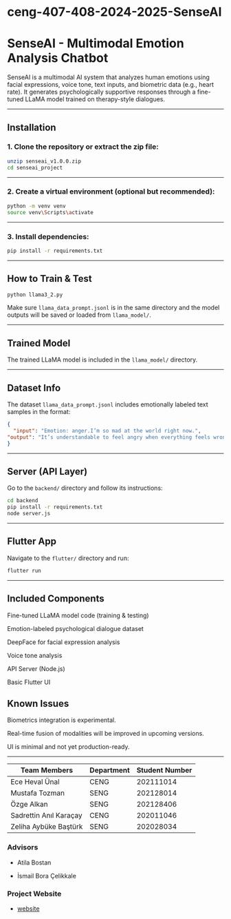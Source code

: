 # ceng-407-408-2024-2025-SenseAI


# SenseAI - Multimodal Emotion Analysis Chatbot

SenseAI is a multimodal AI system that analyzes human emotions using facial expressions, voice tone, text inputs, and biometric data (e.g., heart rate). It generates psychologically supportive responses through a fine-tuned LLaMA model trained on therapy-style dialogues.

---
## Installation
### 1. Clone the repository or extract the zip file:

```bash
unzip senseai_v1.0.0.zip
cd senseai_project
```

---

###  2. Create a virtual environment (optional but recommended):

```bash
python -m venv venv
source venv\Scripts\activate
```

---

###  3. Install dependencies:

```bash
pip install -r requirements.txt
```

---

## How to Train & Test

```bash
python llama3_2.py
```

Make sure `llama_data_prompt.jsonl` is in the same directory and the model outputs will be saved or loaded from `llama_model/`.

---

## Trained Model

The trained LLaMA model is included in the `llama_model/` directory.

---

## Dataset Info

The dataset `llama_data_prompt.jsonl` includes emotionally labeled text samples in the format:

```json
{
  "input": "Emotion: anger.I’m so mad at the world right now.",
"output": "It’s understandable to feel angry when everything feels wrong. What do you think is contributing to this anger about the world?"
}
```

---

## Server (API Layer)

Go to the `backend/` directory and follow its instructions:

```bash
cd backend
pip install -r requirements.txt
node server.js
```

---

## Flutter App

Navigate to the `flutter/` directory and run:

```bash
flutter run
```

---
## Included Components

Fine-tuned LLaMA model code (training & testing)

Emotion-labeled psychological dialogue dataset

DeepFace for facial expression analysis

Voice tone analysis

API Server (Node.js)

Basic Flutter UI

## Known Issues

Biometrics integration is experimental.

Real-time fusion of modalities will be improved in upcoming versions.

UI is minimal and not yet production-ready.

---

| Team Members            | Department    | Student Number  |
| ----------------------- | ------------- | --------------- |
| Ece Heval Ünal          | CENG          | 202111014       |
| Mustafa Tozman          | SENG          | 202128014       |
| Özge Alkan              | SENG          | 202128406       |
| Sadrettin Anıl Karaçay  | CENG          | 202011046       |
| Zeliha Aybüke Baştürk   | SENG          | 202028034       |


### Advisors
- Atila Bostan
* İsmail Bora Çelikkale

### Project Website
* [website](https://unaleceheval.wixsite.com/senseai)

